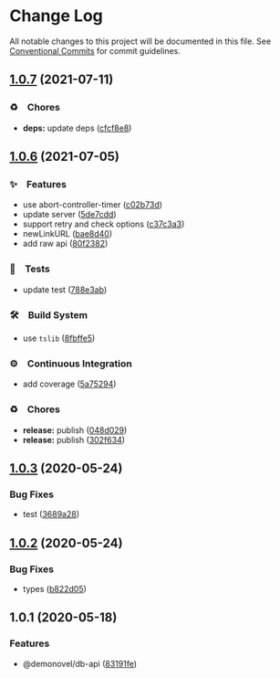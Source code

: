# Change Log

All notable changes to this project will be documented in this file.
See [Conventional Commits](https://conventionalcommits.org) for commit guidelines.

## [1.0.7](https://github.com/demonovel/db-api/compare/@demonovel/db-api@1.0.6...@demonovel/db-api@1.0.7) (2021-07-11)


### ♻️　Chores

* **deps:** update deps ([cfcf8e8](https://github.com/demonovel/db-api/commit/cfcf8e8103454c4becf9b7b819e31de06f2a9c67))





## [1.0.6](https://github.com/demonovel/db-api/compare/@demonovel/db-api@1.0.3...@demonovel/db-api@1.0.6) (2021-07-05)


### ✨　Features

* use abort-controller-timer ([c02b73d](https://github.com/demonovel/db-api/commit/c02b73d7a0c6865a0f14f9ae79f9386b571d29fc))
* update server ([5de7cdd](https://github.com/demonovel/db-api/commit/5de7cddf5910d0db1a541b170a6bbd0be407f75f))
* support retry and check options ([c37c3a3](https://github.com/demonovel/db-api/commit/c37c3a36d74117f9adc6fa242afa8aaa26d9cf33))
* newLinkURL ([bae8d40](https://github.com/demonovel/db-api/commit/bae8d402e167af8e700a5b776f089388c00fb7b2))
* add raw api ([80f2382](https://github.com/demonovel/db-api/commit/80f238214bc2c96042724e57f8d5983da1027aef))


### 🚨　Tests

* update test ([788e3ab](https://github.com/demonovel/db-api/commit/788e3aba0b3a62c6fb55dbf834a854e9559c9495))


### 🛠　Build System

* use `tslib` ([8fbffe5](https://github.com/demonovel/db-api/commit/8fbffe501052a80e01be938c9b7beef3a540d43c))


### ⚙️　Continuous Integration

* add coverage ([5a75294](https://github.com/demonovel/db-api/commit/5a75294e64cc87d923c68e0a7cb7e63f48588a9f))


### ♻️　Chores

* **release:** publish ([048d029](https://github.com/demonovel/db-api/commit/048d029a01591b210170305a06e82f71da811452))
* **release:** publish ([302f634](https://github.com/demonovel/db-api/commit/302f63483c0d69bc6589b1ab687d7ecd94dfdde7))





## [1.0.3](https://github.com/demonovel/db-api/compare/@demonovel/db-api@1.0.2...@demonovel/db-api@1.0.3) (2020-05-24)


### Bug Fixes

* test ([3689a28](https://github.com/demonovel/db-api/commit/3689a2860afe0f2f76f7a1945e4cc99bb846f2c8))





## [1.0.2](https://github.com/demonovel/db-api/compare/@demonovel/db-api@1.0.1...@demonovel/db-api@1.0.2) (2020-05-24)


### Bug Fixes

* types ([b822d05](https://github.com/demonovel/db-api/commit/b822d054b56f2f7e9465ccb9e51850c2c8ea7b04))





## 1.0.1 (2020-05-18)


### Features

* @demonovel/db-api ([83191fe](https://github.com/demonovel/db-api/commit/83191fe0dd35a6984677fb8a51e06a1f91f18a70))
